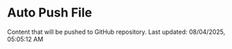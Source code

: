 # Auto Push File

Content that will be pushed to GitHub repository.
Last updated: 08/04/2025, 05:05:12 AM
